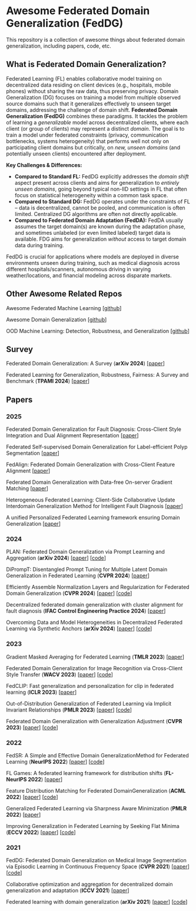 # Awesome Federated Domain Generalization (FedDG)

This repository is a collection of awesome things about federated domain generalization, including papers, code, etc.

## What is Federated Domain Generalization?

Federated Learning (FL) enables collaborative model training on decentralized data residing on client devices (e.g., hospitals, mobile phones) without sharing the raw data, thus preserving privacy. Domain Generalization (DG) focuses on training a model from multiple observed source domains such that it generalizes effectively to unseen target domains, addressing the challenge of domain shift. **Federated Domain Generalization (FedDG)** combines these paradigms. It tackles the problem of learning a *generalizable* model across decentralized clients, where each client (or group of clients) may represent a distinct *domain*. The goal is to train a model under federated constraints (privacy, communication bottlenecks, systems heterogeneity) that performs well not only on participating client domains but critically, on *new, unseen domains* (and potentially unseen clients) encountered after deployment.

**Key Challenges & Differences:**
* **Compared to Standard FL:** FedDG explicitly addresses the *domain shift* aspect present across clients and aims for generalization to *entirely unseen domains*, going beyond typical non-IID settings in FL that often focus on statistical heterogeneity within a common task space.
* **Compared to Standard DG:** FedDG operates under the constraints of FL – data is decentralized, cannot be pooled, and communication is often limited. Centralized DG algorithms are often not directly applicable.
* **Compared to Federated Domain Adaptation (FedDA):** FedDA usually assumes the target domain(s) are known during the adaptation phase, and sometimes unlabeled (or even limited labeled) target data is available. FDG aims for generalization *without* access to target domain data during training.

FedDG is crucial for applications where models are deployed in diverse environments unseen during training, such as medical diagnosis across different hospitals/scanners, autonomous driving in varying weather/locations, and financial modeling across disparate markets.

## Other Awesome Related Repos

Awesome Federated Machine Learning [[github](https://github.com/innovation-cat/Awesome-Federated-Machine-Learning)]

Awesome Domain Generalization [[github](https://github.com/junkunyuan/Awesome-Domain-Generalization)]

OOD Machine Learning: Detection, Robustness, and Generalization [[github](https://github.com/huytransformer/Awesome-Out-Of-Distribution-Detection)]

## Survey

Federated Domain Generalization: A Survey (**arXiv 2024**)  [[paper](https://arxiv.org/abs/2306.01334)]

Federated Learning for Generalization, Robustness, Fairness: A Survey and Benchmark (**TPAMI 2024**) [[paper](https://arxiv.org/abs/2311.06750)]

## Papers

### 2025

Federated Domain Generalization for Fault Diagnosis: Cross-Client Style Integration and Dual Alignment Representation [[paper](https://ieeexplore.ieee.org/document/10926881)]

Federated Self-supervised Domain Generalization for Label-efficient Polyp Segmentation [[paper](https://arxiv.org/abs/2502.07951)]

FedAlign: Federated Domain Generalization with Cross-Client Feature Alignment [[paper](https://arxiv.org/abs/2501.15486)]

Federated Domain Generalization with Data-free On-server Gradient Matching [[paper](https://arxiv.org/abs/2501.14653)]

Heterogeneous Federated Learning: Client-Side Collaborative Update Interdomain Generalization Method for Intelligent Fault Diagnosis [[paper](https://ieeexplore.ieee.org/document/10742072/)]

A unified Personalized Federated Learning framework ensuring Domain Generalization [[paper](https://www.sciencedirect.com/science/article/abs/pii/S0957417424025673?via%3Dihub)]

### 2024

PLAN: Federated Domain Generalization via Prompt Learning and Aggregation (**arXiv 2024**) [[paper](https://arxiv.org/pdf/2411.10063)] [[code](https://github.com/GongShuai8210/PLAN)]

DiPrompT: Disentangled Prompt Tuning for Multiple Latent Domain Generalization in Federated Learning (**CVPR 2024**) [[paper](https://openaccess.thecvf.com/content/CVPR2024/papers/Bai_DiPrompT_Disentangled_Prompt_Tuning_for_Multiple_Latent_Domain_Generalization_in_CVPR_2024_paper.pdf)]

Efficiently Assemble Normalization Layers and Regularization for Federated Domain Generalization (**CVPR 2024**) [[paper](https://openaccess.thecvf.com/content/CVPR2024/papers/Le_Efficiently_Assemble_Normalization_Layers_and_Regularization_for_Federated_Domain_Generalization_CVPR_2024_paper.pdf)] [[code](https://github.com/lhkhiem28/gPerXAN)]

Decentralized federated domain generalization with cluster alignment for fault diagnosis (**IFAC Control Engineering Practice 2024**) [[paper](https://www.sciencedirect.com/science/article/abs/pii/S0967066124001114)]

Overcoming Data and Model Heterogeneities in Decentralized Federated Learning via Synthetic Anchors (**arXiv 2024**) [[paper](https://arxiv.org/pdf/2405.11525)] [[code](https://github.com/ubc-tea/DESA)]

### 2023

Gradient Masked Averaging for Federated Learning (**TMLR 2023**) [[paper](https://openreview.net/forum?id=REAyrhRYAo)]

Federated Domain Generalization for Image Recognition via Cross-Client Style Transfer (**WACV 2023**) [[paper](https://openaccess.thecvf.com/content/WACV2023/papers/Chen_Federated_Domain_Generalization_for_Image_Recognition_via_Cross-Client_Style_Transfer_WACV_2023_paper.pdf)] [[code](https://github.com/JeremyCJM/CCST)]

FedCLIP: Fast generalization and personalization for clip in federated learning (**ICLR 2023**) [[paper](https://openreview.net/pdf?id=wgO-OK0_CQ)]

Out-of-Distribution Generalization of Federated Learning via Implicit Invariant Relationships (**PMLR 2023**) [[paper](https://proceedings.mlr.press/v202/guo23b/guo23b.pdf)] [[code](https://github.com/YamingGuo98/FedIIR)]

Federated Domain Generalization with Generalization Adjustment (**CVPR 2023**) [[paper](https://openaccess.thecvf.com/content/CVPR2023/papers/Zhang_Federated_Domain_Generalization_With_Generalization_Adjustment_CVPR_2023_paper.pdf)] [[code](https://github.com/MediaBrain-SJTU/FedDG-GA)]

### 2022

FedSR: A Simple and Effective Domain GeneralizationMethod for Federated Learning (**NeurIPS 2022**) [[paper](https://proceedings.neurips.cc/paper_files/paper/2022/file/fd946a6c99541fddc3d64a3ea39a1bc2-Paper-Conference.pdf)] [[code](https://github.com/atuannguyen/FedSR)]

FL Games: A federated learning framework for distribution shifts (**FL-NeurIPS 2022**) [[paper](https://arxiv.org/pdf/2205.11101)] 

Feature Distribution Matching for Federated DomainGeneralization (**ACML 2022**) [[paper](https://proceedings.mlr.press/v189/sun23a/sun23a.pdf)] [[code](https://github.com/yuweisunn/federated-knowledge-alignment)]

Generalized Federated Learning via Sharpness Aware Minimization (**PMLR 2022**) [[paper](https://proceedings.mlr.press/v162/qu22a/qu22a.pdf)]

Improving Generalization in Federated Learning by Seeking Flat Minima (**ECCV 2022**) [[paper](https://www.ecva.net/papers/eccv_2022/papers_ECCV/papers/136830636.pdf)] [[code](https://github.com/debcaldarola/fedsam)]

### 2021

FedDG: Federated Domain Generalization on Medical Image Segmentation via Episodic Learning in Continuous Frequency Space (**CVPR 2021**) [[paper](https://openaccess.thecvf.com/content/CVPR2021/papers/Liu_FedDG_Federated_Domain_Generalization_on_Medical_Image_Segmentation_via_Episodic_CVPR_2021_paper.pdf)] [[code](https://github.com/liuquande/FedDG-ELCFS)]

Collaborative optimization and aggregation for decentralized domain generalization and adaptation (**ICCV 2021**) [[paper](https://openaccess.thecvf.com/content/ICCV2021/papers/Wu_Collaborative_Optimization_and_Aggregation_for_Decentralized_Domain_Generalization_and_Adaptation_ICCV_2021_paper.pdf)]

Federated learning with domain generalization (**arXiv 2021**) [[paper](https://arxiv.org/pdf/2111.10487)] [[code](https://github.com/Haoxiang-Wang/FedADG)]
